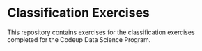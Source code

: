 # Classification Exercises

This repository contains exercises for the classification exercises completed for the Codeup Data Science Program.
